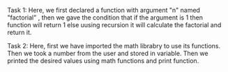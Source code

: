 Task 1:
Here, we first declared a function with argument "n" named "factorial" , then we gave the condition that if the argument is 1 then function will return 1 else uusing recursion it will calculate the factorial and return it.

Task 2:
Here, first we have imported the math librabry to use its functions. Then we took a number from the user and stored in variable. Then we printed the desired values using math functions and print function.
